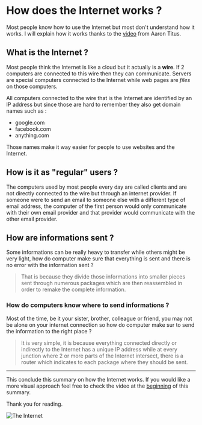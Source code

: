 # How does the Internet works ?

Most people know how to use the Internet but most don't understand how it works. I will explain how it works thanks to the [video](https://www.youtube.com/watch?v=7_LPdttKXPc&ab_channel=Aaron) from Aaron Titus.

## What is the Internet ?

Most people think the Internet is like a cloud but it actually is a **wire**.
If 2 computers are connected to this wire then they can communicate.
Servers are special computers connected to the Internet while web pages are *files* on those computers.

All computers connected to the wire that is the Internet are identified by an IP address but since those are hard to remember they also get domain names such as :

- google.com
- facebook.com
- anything.com

Those names make it way easier for people to use websites and the Internet.

## How is it as "regular" users ?

The computers used by most people every day are called clients and are not directly connected to the wire but through an internet provider.
If someone were to send an email to someone else with a different type of email address, the computer of the first person would only communicate with their own email provider and that provider would communicate with the other email provider.

## How are informations sent ?

Some informations can be really heavy to transfer while others might be very light, how do computer make sure that everything is sent and there is no error with the information sent ?

>That is because they divide those informations into smaller pieces sent through numerous packages which are then reassembled in order to remake the complete information.

### How do computers know where to send informations ?

Most of the time, be it your sister, brother, colleague or friend, you may not be alone on your internet connection so how do computer make sur to send the information to the right place ?

>It is very simple, it is because everything connected directly or indirectly to the Internet has a unique IP address while at every junction where 2 or more parts of the Internet intersect, there is a router which indicates to each package where they should be sent.

---

This conclude this summary on how the Internet works. If you would like a more visual approach feel free to check the video at the [beginning](#how-does-the-internet-works) of this summary.

Thank you for reading.

![The Internet](https://images.spiceworks.com/wp-content/uploads/2023/02/20174832/A-symbolic-image-of-the-power-and-ubiquity-of-the-internet..jpg)
